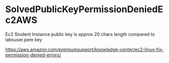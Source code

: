 # SolvedPublicKeyPermissionDeniedEc2AWS
Ec2 Student Instance public key is approx 20 chars length compared to labsuser.pem key

https://aws.amazon.com/premiumsupport/knowledge-center/ec2-linux-fix-permission-denied-errors/

